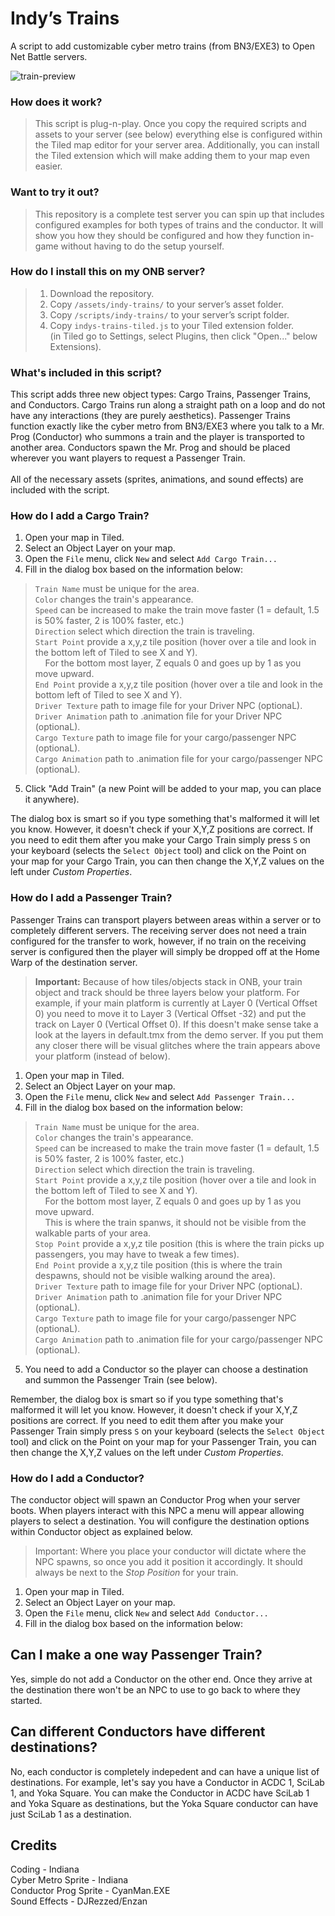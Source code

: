 # Indy’s Trains

A script to add customizable cyber metro trains (from BN3/EXE3) to Open Net Battle servers. 

![train-preview](https://github.com/user-attachments/assets/1282c0e3-485a-409b-83c3-67c8e699e623)

<h3>How does it work?</h3>

> This script is plug-n-play. Once you copy the required scripts and assets to your server (see below) everything else is configured within the Tiled map editor for your server area. Additionally, you can install the Tiled extension which will make adding them to your map even easier. 

### Want to try it out? 

> This repository is a complete test server you can spin up that includes configured examples for both types of trains and the conductor. It will show you how they should be configured and how they function in-game without having to do the setup yourself. 

### How do I install this on my ONB server? 

> 1. Download the repository. 
> 2. Copy `/assets/indy-trains/` to your server’s asset folder. 
> 3. Copy `/scripts/indy-trains/` to your server’s script folder. 
> 4. Copy `indys-trains-tiled.js` to your Tiled extension folder.
> <br> (in Tiled go to Settings, select Plugins, then click "Open..." below Extensions). 

### What's included in this script? 

This script adds three new object types: Cargo Trains, Passenger Trains, and Conductors. Cargo Trains run along a straight path on a loop and do not have any interactions (they are purely aesthetics). Passenger Trains function exactly like the cyber metro from BN3/EXE3 where you talk to a Mr. Prog (Conductor) who summons a train and the player is transported to another area. Conductors spawn the Mr. Prog and should be placed wherever you want players to request a Passenger Train. <br><br>All of the necessary assets (sprites, animations, and sound effects) are included with the script. 

### How do I add a Cargo Train?

   1. Open your map in Tiled.
   2. Select an Object Layer on your map. 
   3. Open the `File` menu, click `New` and select `Add Cargo Train...`
   4. Fill in the dialog box based on the information below:
> `Train Name` must be unique for the area.<br>
> `Color` changes the train's appearance.<br>
> `Speed` can be increased to make the train move faster (1 = default, 1.5 is 50% faster, 2 is 100% faster, etc.) <br>
> `Direction` select which direction the train is traveling.<br>
> `Start Point` provide a x,y,z tile position (hover over a tile and look in the bottom left of Tiled to see X and Y).<br>
>  &nbsp; &nbsp; For the bottom most layer, Z equals 0 and goes up by 1 as you move upward.<br>
> `End Point` provide a x,y,z tile position (hover over a tile and look in the bottom left of Tiled to see X and Y).<br>
> `Driver Texture` path to image file for your Driver NPC (optionaL). <br>
> `Driver Animation` path to .animation file for your Driver NPC (optionaL). <br>
> `Cargo Texture` path to image file for your cargo/passenger NPC (optionaL). <br>
> `Cargo Animation` path to .animation file for your cargo/passenger NPC (optionaL).

  5. Click "Add Train" (a new Point will be added to your map, you can place it anywhere). 

The dialog box is smart so if you type something that's malformed it will let you know. However, it doesn't check if your X,Y,Z positions are correct. If you need to edit them after you make your Cargo Train simply press `S` on your keyboard (selects the `Select Object` tool) and click on the Point on your map for your Cargo Train, you can then change the X,Y,Z values on the left under _Custom Properties_. 

### How do I add a Passenger Train?

Passenger Trains can transport players between areas within a server or to completely different servers. The receiving server does not need a train configured for the transfer to work, however, if no train on the receiving server is configured then the player will simply be dropped off at the Home Warp of the destination server. 

> **Important:** Because of how tiles/objects stack in ONB, your train object and track should be three layers below your platform. For example, if your main platform is currently at Layer 0 (Vertical Offset 0) you need to move it to Layer 3 (Vertical Offset -32) and put the track on Layer 0 (Vertical Offset 0). If this doesn't make sense take a look at the layers in default.tmx from the demo server. If you put them any closer there will be visual glitches where the train appears above your platform (instead of below). 

   1. Open your map in Tiled.
   2. Select an Object Layer on your map. 
   3. Open the `File` menu, click `New` and select `Add Passenger Train...`
   4. Fill in the dialog box based on the information below:
> `Train Name` must be unique for the area.<br>
> `Color` changes the train's appearance.<br>
> `Speed` can be increased to make the train move faster (1 = default, 1.5 is 50% faster, 2 is 100% faster, etc.) <br>
> `Direction` select which direction the train is traveling.<br>
> `Start Point` provide a x,y,z tile position (hover over a tile and look in the bottom left of Tiled to see X and Y).<br>
>  &nbsp; &nbsp; For the bottom most layer, Z equals 0 and goes up by 1 as you move upward.<br>
>  &nbsp; &nbsp; This is where the train spanws, it should not be visible from the walkable parts of your area.<br>
> `Stop Point` provide a x,y,z tile position (this is where the train picks up passengers, you may have to tweak a few times).<br>
> `End Point` provide a x,y,z tile position (this is where the train despawns, should not be visible walking around the area).<br>
> `Driver Texture` path to image file for your Driver NPC (optionaL). <br>
> `Driver Animation` path to .animation file for your Driver NPC (optionaL). <br>
> `Cargo Texture` path to image file for your cargo/passenger NPC (optionaL). <br>
> `Cargo Animation` path to .animation file for your cargo/passenger NPC (optionaL).

5. You need to add a Conductor so the player can choose a destination and summon the Passenger Train (see below). 

Remember, the dialog box is smart so if you type something that's malformed it will let you know. However, it doesn't check if your X,Y,Z positions are correct. If you need to edit them after you make your Passenger Train simply press `S` on your keyboard (selects the `Select Object` tool) and click on the Point on your map for your Passenger Train, you can then change the X,Y,Z values on the left under _Custom Properties_. 


### How do I add a Conductor?

The conductor object will spawn an Conductor Prog when your server boots. When players interact with this NPC a menu will appear allowing players to select a destination. You will configure the destination options within Conductor object as explained below.

> Important: Where you place your conductor will dictate where the NPC spawns, so once you add it position it accordingly. It should always be next to the _Stop Position_ for your train. 

   1. Open your map in Tiled.
   2. Select an Object Layer on your map. 
   3. Open the `File` menu, click `New` and select `Add Conductor...`
   4. Fill in the dialog box based on the information below:

## Can I make a one way Passenger Train?

Yes, simple do not add a Conductor on the other end. Once they arrive at the destination there won't be an NPC to use to go back to where they started. 

## Can different Conductors have different destinations?

No, each conductor is completely indepedent and can have a unique list of destinations. For example, let's say you have a Conductor in ACDC 1, SciLab 1, and Yoka Square. You can make the Conductor in ACDC have SciLab 1 and Yoka Square as destinations, but the Yoka Square conductor can have just SciLab 1 as a destination. 

## Credits

Coding - Indiana<br>
Cyber Metro Sprite - Indiana<br>
Conductor Prog Sprite - CyanMan.EXE<br>
Sound Effects - DJRezzed/Enzan<br>

